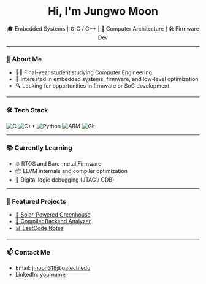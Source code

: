 <h1 align="center">Hi, I'm Jungwo Moon</h1>

<p align="center">
  🎓 Embedded Systems | ⚙️ C / C++ | 🧠 Computer Architecture | 🛠️ Firmware Dev
</p>

---

### 🔧 About Me
- 🧑‍💻 Final-year student studying Computer Engineering
- 🧲 Interested in embedded systems, firmware, and low-level optimization
- 🔍 Looking for opportunities in firmware or SoC development

---

### 🛠️ Tech Stack
![C](https://img.shields.io/badge/C-%2300599C.svg?style=flat&logo=c&logoColor=white)
![C++](https://img.shields.io/badge/C%2B%2B-%2300599C.svg?style=flat&logo=c%2B%2B&logoColor=white)
![Python](https://img.shields.io/badge/Python-%2314354C.svg?style=flat&logo=python&logoColor=white)
![ARM](https://img.shields.io/badge/ARM-%23007396.svg?style=flat&logo=arm&logoColor=white)
![Git](https://img.shields.io/badge/Git-%23F05033.svg?style=flat&logo=git&logoColor=white)

---

### 📚 Currently Learning
- 🌐 RTOS and Bare-metal Firmware
- 📦 LLVM internals and compiler optimization
- 🔬 Digital logic debugging (JTAG / GDB)

---

### 📌 Featured Projects
- [🌱 Solar-Powered Greenhouse](https://github.com/yourusername/solar-greenhouse)
- [🧠 Compiler Backend Analyzer](https://github.com/yourusername/llvm-opt)
- [📊 LeetCode Notes](https://github.com/yourusername/leetcode-notes)

---

### 📫 Contact Me
- Email: jmoon318@gatech.edu
- LinkedIn: [yourname](https://linkedin.com/in/yourname)
